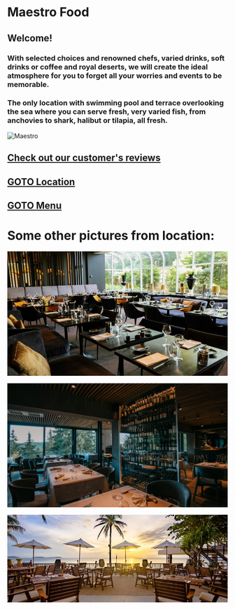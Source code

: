# Maestro Food

## Welcome!

### With selected choices and renowned chefs, varied drinks, soft drinks or coffee and royal deserts, we will create the ideal atmosphere for you to forget all your worries and events to be memorable.
### The only location with swimming pool and terrace overlooking the sea where you can serve fresh, very varied fish, from anchovies to shark, halibut or tilapia, all fresh.

![Maestro](https://www.wininganddining.co.za/gallery/1626-26212-header.jpg)


## [Check out our customer's reviews](reviews-feedback-page.md)

## [GOTO Location](https://github.com/dezGusty/maestro/blob/master/location.md)

## [GOTO Menu](https://github.com/dezGusty/maestro/blob/master/menu.md)

# Some other pictures from location:

![Maestro](/pics/restaurant-pic.jpeg)

![Maestro](/pics/restaurant-pic-2.jpg)

![Maestro](/pics/restaurant-pic-3.jpg)